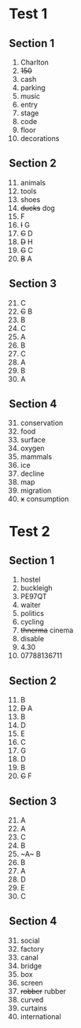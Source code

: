 # Test 1

## Section 1

1. Charlton
2. ~~150~~
3. cash
4. parking
5. music
6. entry
7. stage
8. code
9. floor
10. decorations

## Section 2

11. animals
12. tools
13. shoes
14. ~~ducks~~ dog
15. F
16. ~~I~~ G
17. ~~C~~ D
18. ~~D~~ H
19. ~~G~~ C
20. ~~B~~ A

## Section 3

21. C
22. ~~C~~ B
23. B
24. C
25. A
26. B
27. C
28. A
29. B
30. A

## Section 4

31. conservation
32. food
33. surface
34. oxygen
35. mammals
36. ice
37. decline
38. map
39. migration
40. ~~x~~ consumption

# Test 2

## Section 1

1. hostel
2. buckleigh
3. PE97QT
4. waiter
5. politics
6. cycling
7. ~~thnerma~~ cinema
8. disable
9. 4.30
10. 07788136711

## Section 2

11. B
12. ~~D~~ A
13. B
14. D
15. E
16. C
17. G
18. D
19. B
20. ~~C~~ F

## Section 3

21. A
22. A
23. C
24. B
25. ~A~ B
26. B
27. A
28. D
29. E
30. C

## Section 4

31. social
32. factory
33. canal
34. bridge
35. box
36. screen
37. ~~robber~~ rubber
38. curved
39. curtains
40. international

